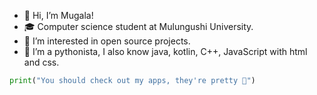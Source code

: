 - 👋 Hi, I’m Mugala!
- 🎓 Computer science student at Mulungushi University.
- 👀 I’m interested in open source projects.
- 🌱 I’m a pythonista, I also know java, kotlin, C++, JavaScript with html and css.
```python
print("You should check out my apps, they're pretty 👀")
```

